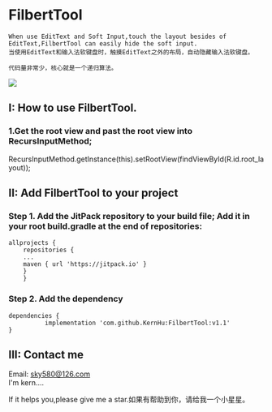 # FilbertTool

	When use EditText and Soft Input,touch the layout besides of EditText,FilbertTool can easily hide the soft input. 
	当使用EditText和输入法软键盘时，触摸EditText之外的布局，自动隐藏输入法软键盘。
	
	代码量非常少，核心就是一个递归算法。

![](https://github.com/KernHu/FilbertTool/raw/master/screenshot/screen_shot.gif)  

##  I: How to use FilbertTool.
### 1.Get the root view and past the root view into RecursInputMethod;


 RecursInputMethod.getInstance(this).setRootView(findViewById(R.id.root_layout));


## II: Add FilbertTool to your project

### Step 1. Add the JitPack repository to your build file; Add it in your root build.gradle at the end of repositories:

	allprojects {
        repositories {
        ...
        maven { url 'https://jitpack.io' }
        }
        }
	
### Step 2. Add the dependency

	dependencies {
	          implementation 'com.github.KernHu:FilbertTool:v1.1'
	}
	
## III: Contact me

Email: sky580@126.com  
I'm kern....

If it helps you,please give me a star.如果有帮助到你，请给我一个小星星。
